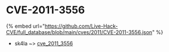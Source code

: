 # CVE-2011-3556
{% embed url="https://github.com/Live-Hack-CVE/full_database/blob/main/cves/2011/CVE-2011-3556.json" %}

* sk4la ~> [cve_2011_3556](https://www.alice-snow.ru/2011/database/cve-2011-3556/cve_2011_3556-sk4la)